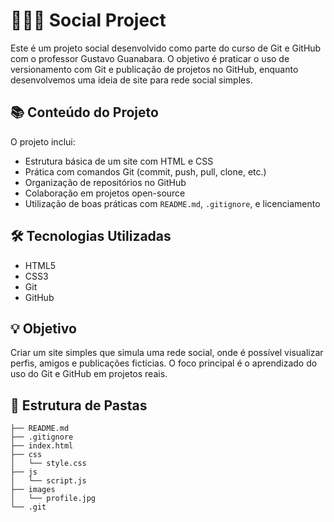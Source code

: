 # 🧑‍🤝‍🧑 Social Project

Este é um projeto social desenvolvido como parte do curso de Git e GitHub com o professor Gustavo Guanabara. O objetivo é praticar o uso de versionamento com Git e publicação de projetos no GitHub, enquanto desenvolvemos uma ideia de site para rede social simples.

## 📚 Conteúdo do Projeto

O projeto inclui:

- Estrutura básica de um site com HTML e CSS
- Prática com comandos Git (commit, push, pull, clone, etc.)
- Organização de repositórios no GitHub
- Colaboração em projetos open-source
- Utilização de boas práticas com `README.md`, `.gitignore`, e licenciamento

## 🛠️ Tecnologias Utilizadas

- HTML5
- CSS3
- Git
- GitHub

## 💡 Objetivo

Criar um site simples que simula uma rede social, onde é possível visualizar perfis, amigos e publicações fictícias. O foco principal é o aprendizado do uso do Git e GitHub em projetos reais.

## 📁 Estrutura de Pastas

```plaintext
├── README.md
├── .gitignore
├── index.html
├── css
│   └── style.css
├── js
│   └── script.js
├── images
│   └── profile.jpg
└── .git
```